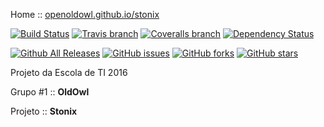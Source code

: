 Home :: [openoldowl.github.io/stonix](http://openoldowl.github.io/stonix)

[![Build Status](http://server.bearbone.com.br:8888/buildStatus/icon?job=stonix)](http://server.bearbone.com.br:8888/job/stonix/)
[![Travis branch](https://img.shields.io/travis/OpenOldOwl/stonix/develop.svg?maxAge=2592000)](https://travis-ci.org/OpenOldOwl/stonix)
[![Coveralls branch](https://img.shields.io/coveralls/OpenOldOwl/stonix/develop.svg?maxAge=2592000)](https://coveralls.io/github/OpenOldOwl/stonix?branch=develop)
[![Dependency Status](https://www.versioneye.com/user/projects/570a4af2fcd19a00415b103b/badge.svg?style=flat)](https://www.versioneye.com/user/projects/570a4af2fcd19a00415b103b)

[![Github All Releases](https://img.shields.io/github/downloads/OpenOldOwl/stonix/total.svg?maxAge=2592000)](https://github.com/OpenOldOwl/stonix/)
[![GitHub issues](https://img.shields.io/github/issues/OpenOldOwl/stonix.svg)](https://github.com/OpenOldOwl/stonix/issues)
[![GitHub forks](https://img.shields.io/github/forks/OpenOldOwl/stonix.svg)](https://github.com/OpenOldOwl/stonix/network)
[![GitHub stars](https://img.shields.io/github/stars/OpenOldOwl/stonix.svg)](https://github.com/OpenOldOwl/stonix/stargazers)


Projeto da Escola de TI 2016

Grupo #1 :: **OldOwl**

Projeto :: **Stonix**